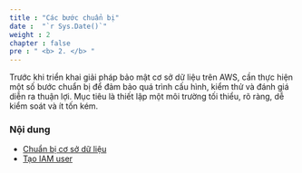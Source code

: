 ```yaml
---
title : "Các bước chuẩn bị"
date :  "`r Sys.Date()`" 
weight : 2 
chapter : false
pre : " <b> 2. </b> "
---
```


Trước khi triển khai giải pháp bảo mật cơ sở dữ liệu trên AWS, cần thực hiện một số bước chuẩn bị để đảm bảo quá trình cấu hình, kiểm thử và đánh giá diễn ra thuận lợi. Mục tiêu là thiết lập một môi trường tối thiểu, rõ ràng, dễ kiểm soát và ít tốn kém.

### Nội dung
  - [Chuẩn bị cơ sở dữ liệu](2.1-createandsetup/)
  - [Tạo IAM user](2.2-createiamuser/)

  

